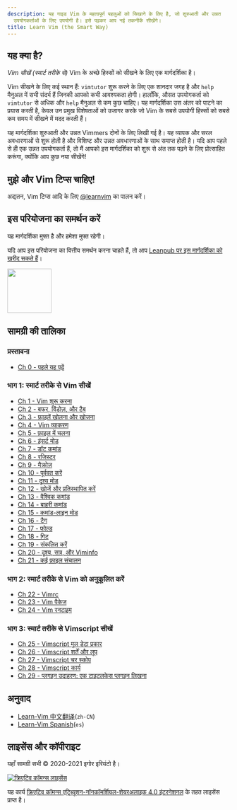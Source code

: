 ```yaml
---
description: यह गाइड Vim के महत्वपूर्ण पहलुओं को सिखाने के लिए है, जो शुरुआती और उन्नत
  उपयोगकर्ताओं के लिए उपयोगी है। इसे पढ़कर आप नई तकनीकें सीखेंगे।
title: Learn Vim (the Smart Way)
---
```


## यह क्या है?

_Vim सीखें (स्मार्ट तरीके से)_ Vim के अच्छे हिस्सों को सीखने के लिए एक मार्गदर्शिका है।

Vim सीखने के लिए कई स्थान हैं: `vimtutor` शुरू करने के लिए एक शानदार जगह है और `help` मैनुअल में सभी संदर्भ हैं जिनकी आपको कभी आवश्यकता होगी। हालाँकि, औसत उपयोगकर्ता को `vimtutor` से अधिक और `help` मैनुअल से कम कुछ चाहिए। यह मार्गदर्शिका उस अंतर को पाटने का प्रयास करती है, केवल उन प्रमुख विशेषताओं को उजागर करके जो Vim के सबसे उपयोगी हिस्सों को सबसे कम समय में सीखने में मदद करती हैं।

यह मार्गदर्शिका शुरुआती और उन्नत Vimmers दोनों के लिए लिखी गई है। यह व्यापक और सरल अवधारणाओं से शुरू होती है और विशिष्ट और उन्नत अवधारणाओं के साथ समाप्त होती है। यदि आप पहले से ही एक उन्नत उपयोगकर्ता हैं, तो मैं आपको इस मार्गदर्शिका को शुरू से अंत तक पढ़ने के लिए प्रोत्साहित करूंगा, क्योंकि आप कुछ नया सीखेंगे!

## मुझे और Vim टिप्स चाहिए!

अद्यतन, Vim टिप्स आदि के लिए [@learnvim](https://twitter.com/learnvim) का पालन करें।

## इस परियोजना का समर्थन करें

यह मार्गदर्शिका मुफ्त है और हमेशा मुफ्त रहेगी।

यदि आप इस परियोजना का वित्तीय समर्थन करना चाहते हैं, तो आप [Leanpub पर इस मार्गदर्शिका को खरीद सकते हैं](https://leanpub.com/learnvim)।

<a href="https://leanpub.com/learnvim"><img src="/images/learn-vim-cover.png" width="100"></a>

## सामग्री की तालिका

### प्रस्तावना

- [Ch 0 - पहले यह पढ़ें](ch00_read_this_first)

### भाग 1: स्मार्ट तरीके से Vim सीखें

- [Ch 1 - Vim शुरू करना](ch01_starting_vim)
- [Ch 2 - बफर, विंडोज़, और टैब](ch02_buffers_windows_tabs)
- [Ch 3 - फ़ाइलें खोलना और खोजना](ch03_searching_files)
- [Ch 4 - Vim व्याकरण](ch04_vim_grammar)
- [Ch 5 - फ़ाइल में चलना](ch05_moving_in_file)
- [Ch 6 - इंसर्ट मोड](ch06_insert_mode)
- [Ch 7 - डॉट कमांड](ch07_the_dot_command)
- [Ch 8 - रजिस्टर](ch08_registers)
- [Ch 9 - मैक्रोज़](ch09_macros)
- [Ch 10 - पूर्ववत करें](ch10_undo)
- [Ch 11 - दृश्य मोड](ch11_visual_mode)
- [Ch 12 - खोजें और प्रतिस्थापित करें](ch12_search_and_substitute)
- [Ch 13 - वैश्विक कमांड](ch13_the_global_command)
- [Ch 14 - बाहरी कमांड](ch14_external_commands)
- [Ch 15 - कमांड-लाइन मोड](ch15_command-line_mode)
- [Ch 16 - टैग](ch16_tags)
- [Ch 17 - फोल्ड](ch17_fold)
- [Ch 18 - गिट](ch18_git)
- [Ch 19 - संकलित करें](ch19_compile)
- [Ch 20 - दृश्य, सत्र, और Viminfo](ch20_views_sessions_viminfo)
- [Ch 21 - कई फ़ाइल संचालन](ch21_multiple_file_operations)

### भाग 2: स्मार्ट तरीके से Vim को अनुकूलित करें

- [Ch 22 - Vimrc](ch22_vimrc)
- [Ch 23 - Vim पैकेज](ch23_vim_packages)
- [Ch 24 - Vim रनटाइम](ch24_vim_runtime)

### भाग 3: स्मार्ट तरीके से Vimscript सीखें

- [Ch 25 - Vimscript मूल डेटा प्रकार](ch25_vimscript_basic_data_types)
- [Ch 26 - Vimscript शर्तें और लूप](ch26_vimscript_conditionals_and_loops)
- [Ch 27 - Vimscript चर स्कोप](ch27_vimscript_variable_scopes)
- [Ch 28 - Vimscript कार्य](ch28_vimscript_functions)
- [Ch 29 - प्लगइन उदाहरण: एक टाइटलकेस प्लगइन लिखना](ch29_plugin_example_writing-a-titlecase-plugin)

## अनुवाद

- [Learn-Vim 中文翻译](https://github.com/wsdjeg/Learn-Vim_zh_cn)(`zh-CN`)
- [Learn-Vim Spanish](https://github.com/victorhck/learn-Vim-es)(`es`)

## लाइसेंस और कॉपीराइट

यहाँ सामग्री सभी © 2020-2021 इगोर इरियंटो है।

<a rel="license" href="http://creativecommons.org/licenses/by-nc-sa/4.0/"><img alt="क्रिएटिव कॉमन्स लाइसेंस" style="border-width:0" src="https://licensebuttons.net/l/by-nc-sa/4.0/88x31.png" /></a><br />

यह कार्य <a rel="license" href="http://creativecommons.org/licenses/by-nc-sa/4.0/">क्रिएटिव कॉमन्स एट्रिब्यूशन-नॉनकॉमर्शियल-शेयरअलाइक 4.0 इंटरनेशनल</a> के तहत लाइसेंस प्राप्त है।
